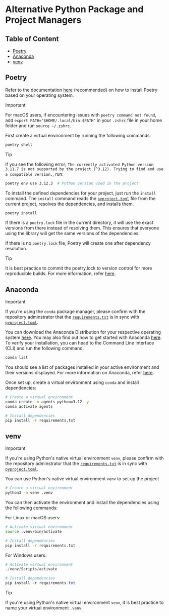 # Alternative Python Package and Project Managers

## Table of Content

- [Poetry](#poetry)
- [Anaconda](#anaconda)
- [venv](#venv)

## Poetry <a id="poetry"></a>

Refer to the documentation [here](https://python-poetry.org/docs/#installing-with-the-official-installer) (recommended) on how to install Poetry based on your operating system.

> [!IMPORTANT]
> For macOS users, if encountering issues with `poetry command not found`, add `export PATH="$HOME/.local/bin:$PATH"` in your `.zshrc` file in your home folder and run `source ~/.zshrc`.

First create a virtual environment by running the following commands:

```bash
poetry shell
```

> [!TIP]
> If you see the following error; `The currently activated Python version 3.11.7 is not supported by the project (^3.12). Trying to find and use a compatible version.`, run:
>
> ```zsh
> poetry env use 3.12.3  # Python version used in the project
> ```

To install the defined dependencies for your project, just run the `install` command. The `install` command reads the [`pyproject.toml`](../pyproject.toml) file from the current project, resolves the dependencies, and installs them.

```bash
poetry install
```

If there is a `poetry.lock` file in the current directory, it will use the exact versions from there instead of resolving them. This ensures that everyone using the library will get the same versions of the dependencies.

If there is no `poetry.lock` file, Poetry will create one after dependency resolution.

> [!TIP]
> It is best practice to commit the poetry.lock to version control for more reproducible builds. For more information, refer [here](https://python-poetry.org/docs/basic-usage/#:~:text=changes%20in%20dependencies.-,Committing%20your%20poetry.lock%20file%20to%20version%20control,-As%20an%20application).

## Anaconda <a id="anaconda"></a>

> [!IMPORTANT]
> If you're using the `conda` package manager, please confirm with the repository adminstrator that the [`requirements.txt`](../requirements.txt) is in sync with [`pyproject.toml`](../pyproject.toml).

You can download the Anaconda Distribution for your respective operating system [here](https://www.anaconda.com/docs/getting-started/anaconda/install). You may also find out how to get started with Anaconda [here](https://www.anaconda.com/docs/getting-started/getting-started). To verify your installation, you can head to the Command Line Interface (CLI) and run the following command:

```bash
conda list
```

You should see a list of packages installed in your active environment and their versions displayed. For more information on Anaconda, refer [here](https://www.anaconda.com/docs/main).

Once set up, create a virtual environment using `conda` and install dependencies:

```bash
# Create a virtual environment
conda create -n agents python=3.12 -y
conda activate agents

# Install dependencies
pip install -r requirements.txt
```

## venv <a id="venv"></a>

> [!IMPORTANT]
> If you're using Python's native virtual environment `venv`, please confirm with the repository adminstrator that the [`requirements.txt`](../requirements.txt) is in sync with [`pyproject.toml`](../pyproject.toml).

You can use Python's native virtual environment `venv` to set up the project

```bash
# Create a virtual environment
python3 -m venv .venv
```

You can then activate the environment and install the dependencies using the following commands:

For Linux or macOS users:

```bash
# Activate virtual environment
source .venv/bin/activate

# Install dependencies
pip install -r requirements.txt
```

For Windows users:

```powershell
# Activate virtual environment
./venv/Scripts/activate

# Install dependencies
pip install -r requirements.txt
```

> [!TIP]
> If you're using Python's native virtual environment `venv`, it is best practice to name your virtual environment `.venv`.
